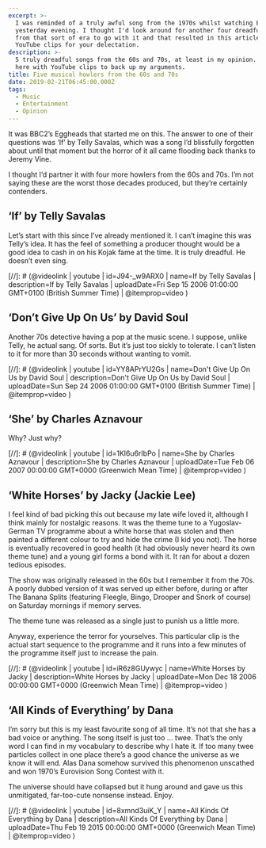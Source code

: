 ```yaml
---
excerpt: >-
  I was reminded of a truly awful song from the 1970s whilst watching Eggheads
  yesterday evening. I thought I'd look around for another four dreadful songs
  from that sort of era to go with it and that resulted in this article. With
  YouTube clips for your delectation.
description: >-
  5 truly dreadful songs from the 60s and 70s, at least in my opinion. Presented
  here with YouTube clips to back up my arguments.
title: Five musical howlers from the 60s and 70s
date: 2019-02-21T06:45:00.000Z
tags:
  - Music
  - Entertainment
  - Opinion
---
```

It was BBC2’s Eggheads that started me on this. The answer to one of their questions was ‘If’ by Telly Savalas, which was a song I’d blissfully forgotten about until that moment but the horror of it all came flooding back thanks to Jeremy Vine.

I thought I’d partner it with four more howlers from the 60s and 70s. I’m not saying these are the worst those decades produced, but they’re certainly contenders.

## ‘If’ by Telly Savalas
Let’s start with this since I’ve already mentioned it. I can’t imagine this was Telly’s idea. It has the feel of something a producer thought would be a good idea to cash in on his Kojak fame at the time. It is truly dreadful. He doesn’t even sing.

[//]: # (@videolink | youtube | id=J94-_w9ARX0 | name=If by Telly Savalas | description=If by Telly Savalas | uploadDate=Fri Sep 15 2006 01:00:00 GMT+0100 (British Summer Time) | @itemprop=video )

## ‘Don’t Give Up On Us’ by David Soul
Another 70s detective having a pop at the music scene. I suppose, unlike Telly, he actual sang. Of sorts. But it’s just too sickly to tolerate. I can’t listen to it for more than 30 seconds without wanting to vomit.

[//]: # (@videolink | youtube | id=YY8APrYU2Gs | name=Don't Give Up On Us by David Soul | description=Don't Give Up On Us by David Soul | uploadDate=Sun Sep 24 2006 01:00:00 GMT+0100 (British Summer Time) | @itemprop=video )


## ‘She’ by Charles Aznavour
Why? Just why?

[//]: # (@videolink | youtube | id=1Kl6u6rIbPo | name=She by Charles Aznavour | description=She by Charles Aznavour | uploadDate=Tue Feb 06 2007 00:00:00 GMT+0000 (Greenwich Mean Time) | @itemprop=video )

## ‘White Horses’ by Jacky (Jackie Lee)
I feel kind of bad picking this out because my late wife loved it, although I think mainly for nostalgic reasons. It was the theme tune to a Yugoslav-German TV programme about a white horse that was stolen and then painted a different colour to try and hide the crime (I kid you not). The horse is eventually recovered in good health (it had obviously never heard its own theme tune) and a young girl forms a bond with it. It ran for about a dozen tedious episodes.

The show was originally released in the 60s but I remember it from the 70s. A poorly dubbed version of it was served up either before, during or after The Banana Splits (featuring Fleegle, Bingo, Drooper and Snork of course) on Saturday mornings if memory serves.

The theme tune was released as a single just to punish us a little more.

Anyway, experience the terror for yourselves. This particular clip is the actual start sequence to the programme and it runs into a few minutes of the programme itself just to increase the pain.

[//]: # (@videolink | youtube | id=iR6z8GUywyc | name=White Horses by Jacky | description=White Horses by Jacky | uploadDate=Mon Dec 18 2006 00:00:00 GMT+0000 (Greenwich Mean Time) | @itemprop=video )

## ‘All Kinds of Everything’ by Dana
I’m sorry but this is my least favourite song of all time. It’s not that she has a bad voice or anything. The song itself is just too ... twee. That’s the only word I can find in my vocabulary to describe why I hate it. If too many twee particles collect in one place there’s a good chance the universe as we know it will end. Alas Dana somehow survived this phenomenon unscathed and won 1970’s Eurovision Song Contest with it.

The universe should have collapsed but it hung around and gave us this unmitigated, far-too-cute nonsense instead. Enjoy.

[//]: # (@videolink | youtube | id=8xmnd3uiK_Y | name=All Kinds Of Everything by Dana | description=All Kinds Of Everything by Dana | uploadDate=Thu Feb 19 2015 00:00:00 GMT+0000 (Greenwich Mean Time) | @itemprop=video )

